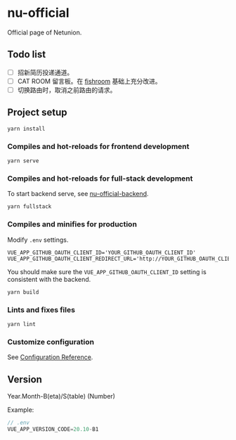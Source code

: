 # nu-official

Official page of Netunion.

## Todo list

- [ ] 招新简历投递通道。
- [ ] CAT ROOM 留言板。在 [fishroom](https://fishroom.tuna.moe/log/tuna/today) 基础上充分改进。
- [ ] 切换路由时，取消之前路由的请求。

## Project setup

``` yarn
yarn install
```

### Compiles and hot-reloads for frontend development

``` yarn
yarn serve
```

### Compiles and hot-reloads for full-stack development

To start backend serve, see [nu-official-backend](https://github.com/uestclug/nu-official-backend).

``` yarn
yarn fullstack
```

### Compiles and minifies for production

Modify `.env` settings.

``` .env
VUE_APP_GITHUB_OAUTH_CLIENT_ID='YOUR_GITHUB_OAUTH_CLIENT_ID'
VUE_APP_GITHUB_OAUTH_CLIENT_REDIRECT_URL='http://YOUR_GITHUB_OAUTH_CLIENT_REDIRECT_URL/oauth/redirect'
```

You should make sure the `VUE_APP_GITHUB_OAUTH_CLIENT_ID` setting is consistent with the backend.

``` yarn
yarn build
```

### Lints and fixes files

``` yarn
yarn lint
```

### Customize configuration

See [Configuration Reference](https://cli.vuejs.org/config/).

## Version

Year.Month-B(eta)/S(table) (Number)

Example:

``` js
// .env
VUE_APP_VERSION_CODE=20.10-B1
```
